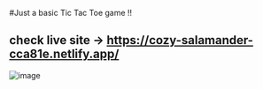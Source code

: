 #Just a  basic Tic Tac Toe game !!
## check live site -> https://cozy-salamander-cca81e.netlify.app/

![image](https://github.com/user-attachments/assets/4612dee2-abb8-4695-855d-0aecfaf549b5)



